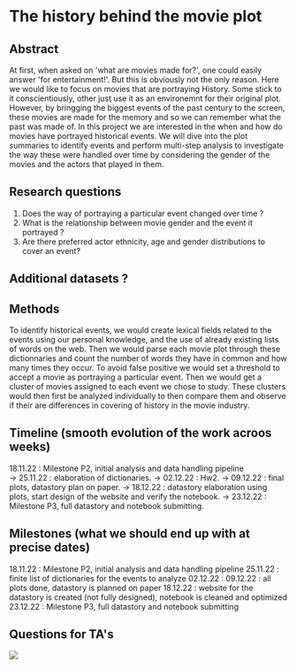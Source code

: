 # The history behind the movie plot

## Abstract
At first, when asked on 'what are movies made for?', one could easily answer 'for entertainment!'. But this is obviously not the only reason. Here we would like to focus on movies that are portraying History. Some stick to it conscientiously, other just use it as an environemnt for their original plot. However, by bringging the biggest events of the past century to the screen, these movies are made for the memory and so we can remember what the past was made of. In this project we are interested in the when and how do movies have portrayed historical events. We will dive into the plot summaries to identify events and perform multi-step analysis to investigate the way these were handled over time by considering the gender of the movies and the actors that played in them. 

## Research questions
1. Does the way of portraying a particular event changed over time ?
2. What is the relationship between movie gender and the event it portrayed ? 
3. Are there preferred actor ethnicity, age and gender distributions to cover an event?

## Additional datasets ?

## Methods
To identify historical events, we would create lexical fields related to the events using our personal knowledge, and the use of already existing lists of words on the web. Then we would parse each movie plot through these dictionnaries and count the number of words they have in common and how many times they occur. To avoid false positive we would set a threshold to accept a movie as portraying a particular event. Then we would get a cluster of movies assigned to each event we chose to study. These clusters would then first be analyzed individually to then compare them and observe if their are differences in covering of history in the movie industry.

## Timeline (smooth evolution of the work acroos weeks)
18.11.22 : Milestone P2, initial analysis and data handling pipeline  
-> 25.11.22 : elaboration of dictionaries. 
-> 02.12.22 : Hw2. 
-> 09.12.22 : final plots, datastory plan on paper. 
-> 18.12.22 : datastory elaboration using plots, start design of the website and verify the notebook. 
-> 23.12.22 : Milestone P3, full datastory and notebook submitting. 

## Milestones (what we should end up with at precise dates)
18.11.22 : Milestone P2, initial analysis and data handling pipeline
25.11.22 : finite list of dictionaries for the events to analyze
02.12.22 : 
09.12.22 : all plots done, datastory is planned on paper
18.12.22 : website for the datastory is created (not fully designed), notebook is cleaned and optimized
23.12.22 : Milestone P3, full datastory and notebook submitting


## Questions for TA's

![](https://www.epfl.ch/wp/5.5/wp-content/themes/wp-theme-2018/assets/svg/epfl-logo.svg)
